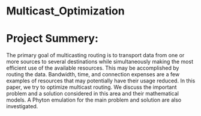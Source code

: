 # Multicast_Optimization
# Project Summery:
The primary goal of multicasting routing is to transport data from one or more sources to several destinations while simultaneously making the most efficient use of the available resources. This may be accomplished by routing the data. Bandwidth, time, and connection expenses are a few examples of resources that may potentially have their usage reduced. In this paper, we try to optimize multicast routing. We discuss the important problem and a solution considered in this area and their mathematical models. A Phyton emulation for the main problem and solution are also investigated.
